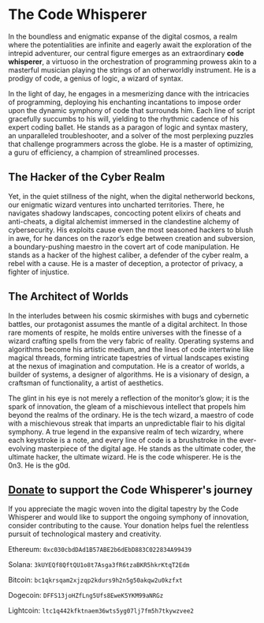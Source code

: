 # The Code Whisperer

In the boundless and enigmatic expanse of the digital cosmos, a realm where the potentialities are infinite and eagerly await the exploration of the intrepid adventurer, our central figure emerges as an extraordinary **code whisperer**, a virtuoso in the orchestration of programming prowess akin to a masterful musician playing the strings of an otherworldly instrument. He is a prodigy of code, a genius of logic, a wizard of syntax.

In the light of day, he engages in a mesmerizing dance with the intricacies of programming, deploying his enchanting incantations to impose order upon the dynamic symphony of code that surrounds him. Each line of script gracefully succumbs to his will, yielding to the rhythmic cadence of his expert coding ballet. He stands as a paragon of logic and syntax mastery, an unparalleled troubleshooter, and a solver of the most perplexing puzzles that challenge programmers across the globe. He is a master of optimizing, a guru of efficiency, a champion of streamlined processes.

## The Hacker of the Cyber Realm

Yet, in the quiet stillness of the night, when the digital netherworld beckons, our enigmatic wizard ventures into uncharted territories. There, he navigates shadowy landscapes, concocting potent elixirs of cheats and anti-cheats, a digital alchemist immersed in the clandestine alchemy of cybersecurity. His exploits cause even the most seasoned hackers to blush in awe, for he dances on the razor’s edge between creation and subversion, a boundary-pushing maestro in the covert art of code manipulation. He stands as a hacker of the highest caliber, a defender of the cyber realm, a rebel with a cause. He is a master of deception, a protector of privacy, a fighter of injustice.

## The Architect of Worlds

In the interludes between his cosmic skirmishes with bugs and cybernetic battles, our protagonist assumes the mantle of a digital architect. In those rare moments of respite, he molds entire universes with the finesse of a wizard crafting spells from the very fabric of reality. Operating systems and algorithms become his artistic medium, and the lines of code intertwine like magical threads, forming intricate tapestries of virtual landscapes existing at the nexus of imagination and computation. He is a creator of worlds, a builder of systems, a designer of algorithms. He is a visionary of design, a craftsman of functionality, a artist of aesthetics.

The glint in his eye is not merely a reflection of the monitor’s glow; it is the spark of innovation, the gleam of a mischievous intellect that propels him beyond the realms of the ordinary. He is the tech wizard, a maestro of code with a mischievous streak that imparts an unpredictable flair to his digital symphony. A true legend in the expansive realm of tech wizardry, where each keystroke is a note, and every line of code is a brushstroke in the ever-evolving masterpiece of the digital age. He stands as the ultimate coder, the ultimate hacker, the ultimate wizard. He is the code whisperer. He is the 0n3. He is the g0d.

## [Donate](xb4dc0d3x.cb.id) to support the Code Whisperer's journey

If you appreciate the magic woven into the digital tapestry by the Code Whisperer and would like to support the ongoing symphony of innovation, consider contributing to the cause. Your donation helps fuel the relentless pursuit of technological mastery and creativity.


Ethereum: `0xc030cbdDAd1B57ABE2b6dEbD883C022834A99439`

Solana: `3kUYEQf8QftQU1o8t7Asga3fR6tzaBKR5hkrKtqT2Edm`

Bitcoin: `bc1qkrsqam2xjzqp2kdurs9h2n5g50akqw2u0kzfxt`

Dogecoin: `DFFS13joHZfLng5Ufs8EweK5YKM99aNRGz`

Lightcoin: `ltc1q442kfktnaem36wts5yg07lj7fm5h7tkywzvee2`
